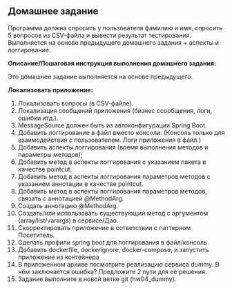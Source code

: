 <h2> Домашнее задание </h2>
Программа должна спросить у пользователя фамилию и имя, спросить 5 вопросов из CSV-файла и вывести результат тестирования.
Выполняется на основе предыдущего домашнего задания + аспекты и логгирование.

**Описание/Пошаговая инструкция выполнения домашнего задания:**

Это домашнее задание выполняется на основе предыдущего.

**Локализовать приложение:**
1. Локализовать вопросы (в CSV-файле).
2. Локализация сообщений приложения (бизнес ссообщения, логи, ошибки итд.).
3. MessageSource должен быть из автоконфигурации Spring Boot.
4. Добавить логгирование в файл вместо консоли. (Консоль только для взаимодействия с пользователем. Логи приложения в файл.)
5. Добавить аспекты логгирования (время выполнения методов и параметры методов);
6. Добавить метод в аспекты логгирования с указанием пакета в качестве pointcut.
7. Добавить метод в аспекты логгирования параметров методов с указанием аннотации в качестве pointcut.
8. Добавить метод в аспекты логгирования параметров методов, связать с аннотацией @MethodArg.
9. Создать аннотацию @MethodArg.
10. Создать/или использовать существующий метод с аргументом (array/list/varargs) в сервисе/Дао.
11. Скорректировать приложение в сответствии с паттерном Посетитель.
12. Сделать профили spring boot для логгирования в файл/консоль
13. Добавить dockerfile, dockerignore, docker-compose, и запустить приложение из контейнера
14. В приложенном архиве посмотрите реализацию сервиса dummy. В чём заключается ошибка? Предложите 2 пути для её решения.
15. Задание выполните в новой ветке git (hw04_dummy).